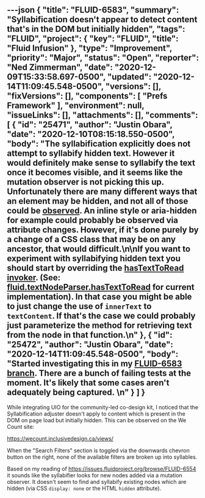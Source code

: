 ---json
{
  "title": "FLUID-6583",
  "summary": "Syllabification doesn't appear to detect content that's in the DOM but initially hidden",
  "tags": "FLUID",
  "project": {
    "key": "FLUID",
    "title": "Fluid Infusion"
  },
  "type": "Improvement",
  "priority": "Major",
  "status": "Open",
  "reporter": "Ned Zimmerman",
  "date": "2020-12-09T15:33:58.697-0500",
  "updated": "2020-12-14T11:09:45.548-0500",
  "versions": [],
  "fixVersions": [],
  "components": [
    "Prefs Framework"
  ],
  "environment": null,
  "issueLinks": [],
  "attachments": [],
  "comments": [
    {
      "id": "25471",
      "author": "Justin Obara",
      "date": "2020-12-10T08:15:18.550-0500",
      "body": "The syllabification explicitly does not attempt to syllabify hidden text. However it would definitely make sense to syllabify the text once it becomes visible, and it seems like the mutation observer is not picking this up. Unfortunately there are many different ways that an element may be hidden, and not all of those could be [observed](https://developer.mozilla.org/en-US/docs/Web/API/MutationObserver/observe). An inline style or aria-hidden for example could probably be observed via attribute changes. However, if it's done purely by a change of a CSS class that may be on any ancestor, that would difficult.\n\nIf you want to experiment with syllabifying hidden text you should start by overriding the [hasTextToRead invoker](https://github.com/fluid-project/infusion/blob/39773eb69938b6fa0bb9e3ae8f083775d2754f2f/src/framework/preferences/js/SyllabificationEnactor.js#L84-L88). (See: [fluid.textNodeParser.hasTextToRead](https://github.com/fluid-project/infusion/blob/main/src/framework/core/js/TextNodeParser.js#L53-L79) for current implementation). In that case you might be able to just change the use of `innerText` to `textContent`. If that's the case we could probably just parameterize the method for retrieving text from the node in that function.\n"
    },
    {
      "id": "25472",
      "author": "Justin Obara",
      "date": "2020-12-14T11:09:45.548-0500",
      "body": "Started investigating this in my [FLUID-6583 branch](https://github.com/jobara/infusion/tree/FLUID-6583). There are a bunch of failing tests at the moment. It's likely that some cases aren't adequately being captured. \n"
    }
  ]
}
---
While integrating UIO for the community-led co-design kit, I noticed that the Syllabification adjuster doesn't apply to content which is present in the DOM on page load but initially hidden. This can be observed on the We Count site:

<https://wecount.inclusivedesign.ca/views/>

When the "Search Filters" section is toggled via the downwards chevron button on the right, none of the available filters are broken up into syllables.

Based on my reading of <https://issues.fluidproject.org/browse/FLUID-6554> it sounds like the syllabifier looks for new nodes added via a mutation observer. It doesn't seem to find and syllabify existing nodes which are hidden (via CSS `display: none` or the HTML `hidden` attribute).

        